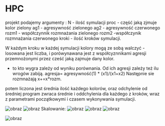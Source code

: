 # HPC
projekt
podajemy argumenty :
N - ilość symulacji
proc - część jaką zjmuje kolor zielony
ag1 - agresywność zielonego
ag2 - agresywność czerwonego
rozm1 - współczynnik rozmnażania zielonego
rozm2 -współczynik rozmnażania czerwonego
kroki - ilość kroków symulacji.


W każdym kroku w każdej symulacji kolory mogą  ze sobą walczyć - losowana jest liczba, i porówynawana jest z współcyznnikami agresji przemnożonymi przez cześć jaką zajmuje dany kolor.
- to kto wygra zależy od wyniku porównania. Od ich agresji zależy też ilu wrogów zabiją.
 agresja= agresywność(1) * (x1)/(x1+x2)
Następnie sie rozmnażają x+=x*rozm.

potem liczona jest średnia ilość każdego  kolorów, oraz odchylenie od średniej
program zwraca średnie i oddchylenia dla każdego z kroków, wraz z parametrami początkowymi i czasem wykonywania symulacji.


![obraz](https://github.com/JadwigaS/HPC/assets/80515572/5faba772-0616-4531-a9a8-3cbe3f5dcf9d)
![obraz](https://github.com/JadwigaS/HPC/assets/80515572/5021b5b6-2328-4cbf-a84a-34b0ec6e4b30)
Skalowanie:
![obraz](https://github.com/JadwigaS/HPC/assets/80515572/547952af-f09a-4f1d-876e-bff10551382f)
![obraz](https://github.com/JadwigaS/HPC/assets/80515572/7bbfa13d-4d67-4d4b-8312-ecc1efc12edb)
![obraz](https://github.com/JadwigaS/HPC/assets/80515572/89134ac0-66d2-40f0-8a69-a12cb34c51d9)

![obraz](https://github.com/JadwigaS/HPC/assets/80515572/bc6919cb-e5e2-485e-a83c-4472172a0230)

